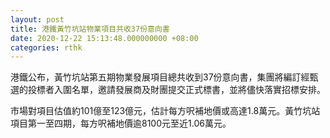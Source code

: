 ```yaml
---
layout: post
title: 港鐵黃竹坑站物業項目共收37份意向書
date: 2020-12-22 15:13:48.000000000 +08:00
categories: rthk
---
```


港鐵公布，黃竹坑站第五期物業發展項目總共收到37份意向書，集團將編訂經甄選的投標者入圍名單，邀請發展商及財團提交正式標書，並將儘快落實招標安排。

市場對項目估值約101億至123億元，估計每方呎補地價或高達1.8萬元。黃竹坑站項目第一至四期，每方呎補地價逾8100元至近1.06萬元。
